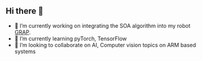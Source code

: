 ## Hi there 👋

- 🔭 I’m currently working on integrating the SOA algorithm into my robot [GRAP](https://github.com/kucukemirhan/grap_ws).
- 🌱 I’m currently learning pyTorch, TensorFlow
- 👯 I’m looking to collaborate on AI, Computer vision topics on ARM based systems
